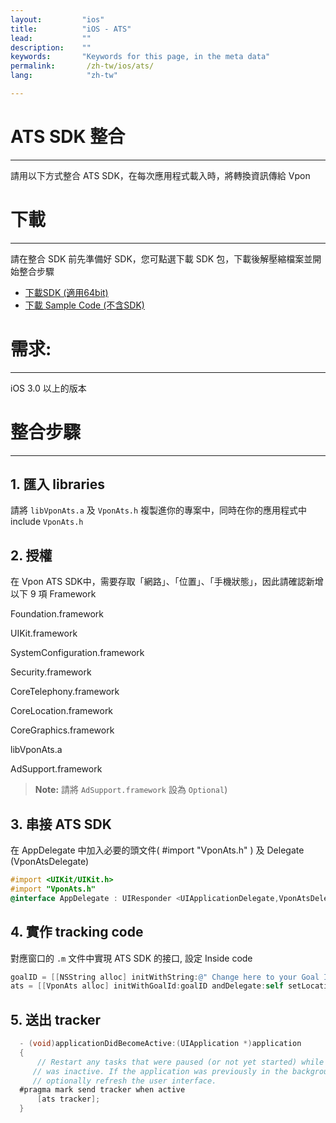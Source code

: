 ```yaml
---
layout:         "ios"
title:          "iOS - ATS"
lead:           ""
description:    ""
keywords:       "Keywords for this page, in the meta data"
permalink:       /zh-tw/ios/ats/
lang:            "zh-tw"

---
```

# ATS SDK 整合
---
請用以下方式整合 ATS SDK，在每次應用程式載入時，將轉換資訊傳給 Vpon

# 下載
---
請在整合 SDK 前先準備好 SDK，您可點選下載 SDK 包，下載後解壓縮檔案並開始整合步驟

* [下載SDK (適用64bit)][1]
* [下載 Sample Code (不含SDK)][2]

# 需求:
---
iOS 3.0 以上的版本

# 整合步驟
---
## 1. 匯入 libraries
請將 `libVponAts.a` 及 `VponAts.h` 複製進你的專案中，同時在你的應用程式中 include `VponAts.h`

## 2. 授權
在 Vpon ATS SDK中，需要存取「網路」、「位置」、「手機狀態」，因此請確認新增以下 9 項 Framework


 Foundation.framework

 UIKit.framework

 SystemConfiguration.framework

 Security.framework

 CoreTelephony.framework

 CoreLocation.framework

 CoreGraphics.framework

 libVponAts.a

 AdSupport.framework

 > **Note:** 請將 `AdSupport.framework` 設為 `Optional`)


## 3. 串接 ATS SDK
在 AppDelegate 中加入必要的頭文件( #import "VponAts.h" ) 及 Delegate (VponAtsDelegate)

```Objective-C
#import <UIKit/UIKit.h>
#import "VponAts.h"
@interface AppDelegate : UIResponder <UIApplicationDelegate,VponAtsDelegate>{
```

## 4. 實作 tracking code
對應窗口的 `.m` 文件中實現 ATS SDK 的接口, 設定 Inside code

```Objective-C
goalID = [[NSString alloc] initWithString:@" Change here to your Goal ID "];
ats = [[VponAts alloc] initWithGoalId:goalID andDelegate:self setLocationOnOff:YES];
```

## 5. 送出 tracker

```Objective-C
  - (void)applicationDidBecomeActive:(UIApplication *)application
  {
      // Restart any tasks that were paused (or not yet started) while the application
     // was inactive. If the application was previously in the background,
     // optionally refresh the user interface.
  #pragma mark send tracker when active
      [ats tracker];
  }
```

[1]: http://m.vpon.com/sdk/iOS_ATS/AtsLib_64bit.zip
[2]: http://m.vpon.com/sdk/iOS_ATS/VponATS.zip
